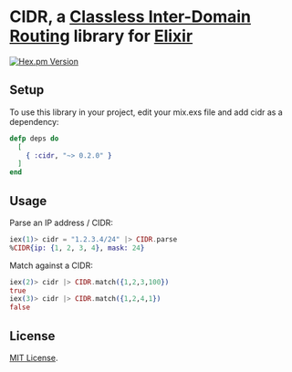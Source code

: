 # CIDR, a [Classless Inter-Domain Routing](https://en.wikipedia.org/wiki/Classless_Inter-Domain_Routing) library for [Elixir](http://www.elixir-lang.org/)

[![Hex.pm Version](http://img.shields.io/hexpm/v/cidr.svg)](https://hex.pm/packages/cidr)


## Setup

To use this library in your project, edit your mix.exs file and add cidr as a dependency:

```elixir
defp deps do
  [
    { :cidr, "~> 0.2.0" }
  ]
end
```

## Usage

Parse an IP address / CIDR:
```elixir
iex(1)> cidr = "1.2.3.4/24" |> CIDR.parse
%CIDR{ip: {1, 2, 3, 4}, mask: 24}
```

Match against a CIDR:
```elixir
iex(2)> cidr |> CIDR.match({1,2,3,100})
true
iex(3)> cidr |> CIDR.match({1,2,4,1})
false
```

## License

[MIT License](LICENSE).
